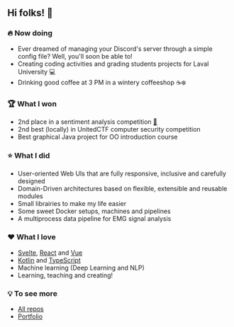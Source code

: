 ## Hi folks! 🤙

### 🔥 Now doing

- Ever dreamed of managing your Discord's server through a simple config file? Well, you'll soon be able to!
- Creating coding activities and grading students projects for Laval University 💻
- Drinking good coffee at 3 PM in a wintery coffeeshop ☕❄️

### 🏆 What I won

- 2nd place in a sentiment analysis competition [🔗](https://www.kaggle.com/c/analyse-de-sentiments-amazon-glo-7050-h21/leaderboard)
- 2nd best (locally) in UnitedCTF computer security competition
- Best graphical Java project for OO introduction course

### ⭐ What I did

- User-oriented Web UIs that are fully responsive, inclusive and carefully designed
- Domain-Driven architectures based on flexible, extensible and reusable modules
- Small librairies to make my life easier
- Some sweet Docker setups, machines and pipelines
- A multiprocess data pipeline for EMG signal analysis

### ❤️ What I love

- [Svelte](https://svelte.dev/), [React](https://reactjs.org/) and [Vue](https://vuejs.org/)
- [Kotlin](https://kotlinlang.org/) and [TypeScript](https://www.typescriptlang.org/)
- Machine learning (Deep Learning and NLP)
- Learning, teaching and creating!

### 💡 To see more

- [All repos](https://github.com/vigenere23?tab=repositories)
- [Portfolio](https://vigenere23.github.io)
